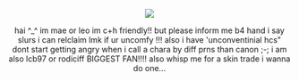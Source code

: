 <p align="center">
<img src="https://files.catbox.moe/fx5w7h.png">
</p>  

<p align="center">
hai ^_^ im mae or leo im c+h friendly!! but please inform me b4 hand 
i say slurs i can relclaim lmk if ur uncomfy !!! also i have 'unconventinial hcs" dont start getting angry when i call a chara by diff prns than canon ;-; i am also lcb97 or rodiciff BIGGEST FAN!!!!
  also whisp me for a skin trade i wanna do one...
</p>  


